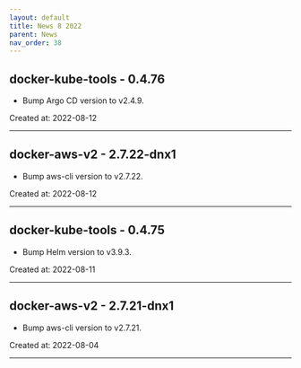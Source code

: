 ```yaml
---
layout: default
title: News 8 2022
parent: News
nav_order: 38
---
```




## docker-kube-tools - 0.4.76
- Bump Argo CD version to v2.4.9.

Created at: 2022-08-12

---


## docker-aws-v2 - 2.7.22-dnx1
- Bump aws-cli version to v2.7.22.

Created at: 2022-08-12

---


## docker-kube-tools - 0.4.75
- Bump Helm version to v3.9.3.

Created at: 2022-08-11

---


## docker-aws-v2 - 2.7.21-dnx1
- Bump aws-cli version to v2.7.21.

Created at: 2022-08-04

---

